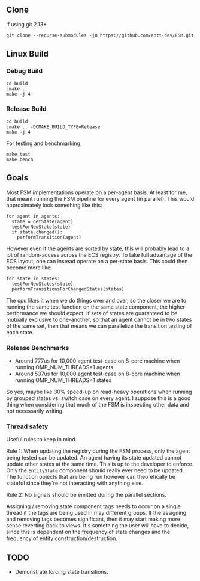 ## Clone

if using git 2.13+

    git clone --recurse-submodules -j8 https://github.com/entt-dev/FSM.git


## Linux Build

### Debug Build

```
cd build
cmake ..
make -j 4
```

### Release Build

```
cd build
cmake .. -DCMAKE_BUILD_TYPE=Release
make -j 4
```

For testing and benchmarking
```
make test
make bench
```


## Goals

Most FSM implementations operate on a per-agent basis. At least for me, that meant running the FSM pipeline for every agent (in parallel). This would approximately look something like this:

    for agent in agents:
      state = getState(agent)
      testForNewState(state)
      if state.changed():
        performTransition(agent)

However even if the agents are sorted by state, this will probably lead to a lot of random-access across the ECS registry. To take full advantage of the ECS layout, one can instead operate on a per-state basis. This could then become more like:

    for state in states:
      testForNewStates(state)
      performTransitionsForChangedStates(states)


The cpu likes it when we do things over and over, so the closer we are to running the same test function on the same state component, the higher performance we should expect.
If sets of states are guaranteed to be mutually exclusive to one-another, so that an agent cannot be in two states of the same set, then that means we can parallelize the transition testing of each state.

### Release Benchmarks

* Around 777us for 10,000 agent test-case on 8-core machine when running OMP_NUM_THREADS=1 agents
* Around 537us for 10,000 agent test-case on 8-core machine when running OMP_NUM_THREADS=1 states

So yes, maybe like 30% speed-up on read-heavy operations when running by grouped states vs. switch case on every agent. I suppose this is a good thing
when considering that much of the FSM is inspecting other data and not necessarily writing.



### Thread safety

Useful rules to keep in mind.

Rule 1: When updating the registry during the FSM process, only the agent being tested can be updated. An agent having its state updated cannot update other states at the same time. This is up to the developer to enforce. Only the `EntityState` component should really ever need to be updated. The function objects that are being run however can theoretically be stateful since they're not interacting with anything else.

Rule 2: No signals should be emitted during the parallel sections.

Assigning / removing state component tags needs to occur on a single thread if the tags are being used in may different groups. If the assigning and removing tags becomes significant, then it may start making more sense reverting back to views. It's something the user will have to decide, since this is dependent on the frequency of state changes and the frequency of entity construction/destruction. 

## TODO

* Demonstrate forcing state transitions.
